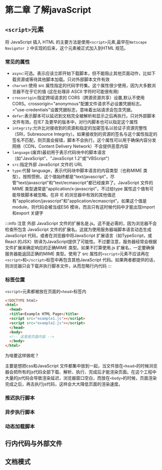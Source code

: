 # 第二章 了解javaScript

## `<script>`元素

将 JavaScript 插入 HTML 的主要方法是使用`<script>`元素,最早在`Netscape Navigator 2` 中实现的后来，这个元素被正式加入到HTML 规范。

### 常见的属性

- `async`:可选。表示应该立即开始下载脚本，但不能阻止其他页面动作，比如下载资源或等待其他脚本加载。只对外部脚本文件有效
- `charset`:使用 src 属性指定的代码字符集。这个属性很少使用，因为大多数浏览器不在乎它的值 (这在处理非 ASCII 字符时可能很有用)
- `crossorigin`:指定跨域请求的 CORS（跨源资源共享）设置,默认不使用CORS。crossorigin="anonymous"配置文件请求不必设置凭据标志。="use-credentials"设置凭据标志，意味着出站请求会包含凭据。
- `defer`:表示脚本可以延迟到文档完全被解析和显示之后再执行。只对外部脚本文件有效。在IE7 及更早的版本中，对行内脚本也可以指定这个属性
- `integrity`:允许比对接收到的资源和指定的加密签名以验证子资源完整性（SRI，Subresource Integrity）。如果接收到的资源的签名与这个属性指定的签名不匹配，则页面会报错，脚本不会执行。这个属性可以用于确保内容分发网络（CDN，Content Delivery Network）不会提供恶意内容
- `language`:(废弃)最初用于表示代码块中的脚本语言（如"JavaScript"、"JavaScript 1.2"或"VBScript"）
- `src`:指定外部 JavaScript 文件的 URL
- `type`:代替 language，表示代码块中脚本语言的内容类型（也称MIME 类型）。按照惯例，这个值始终都是"text/javascript"，尽管"text/javascript"和"text/ecmascript"都已经废弃了。JavaScript 文件的 MIME 类型通常是"application/x-javascript"，不过给type 属性这个值有可能导致脚本被忽略。在非 IE 的浏览器中有效的其他值还有"application/javascript"和"application/ecmascript"。如果这个值是module，则代码会被当成ES6 模块，而且只有这时候代码中才能出现import 和export 关键字

:::info 注意
外部 JavaScript 文件的扩展名是.js。这不是必需的，因为浏览器不会检查所包含 JavaScript 文件的扩展名。这就为使用服务器端脚本语言动态生成 JavaScript 代码，或者在浏览器中将JavaScript 扩展语言（如TypeScript，或React 的JSX）转译为JavaScript提供了可能性。不过要注意，服务器经常会根据文件扩展来确定响应的正确MIME 类型。如果不打算使用.js 扩展名，一定要确保服务器能返回正确的MIME 类型。使用了 src 属性的`<script>`元素不应该再在`<script>`和`</script>`标签中再包含其他JavaScript 代码。如果两者都提供的话，则浏览器只会下载并执行脚本文件，从而忽略行内代码
:::

### 标签位置

`<script>`元素都被放在页面的`<head>`标签内

```html
<!DOCTYPE html> 
<html>  
  <head> 
  <title>Example HTML Page</title> 
  <script src="example1.js"></script> 
  <script src="example2.js"></script> 
  </head> 
  <body> 
  <!-- 这里是页面内容 --> 
  </body> 
</html>
```

为啥要这样做呢？

主要是想把css和JavaScript 文件都集中放到一起，当文件放在`<head>`的时候浏览器会把所有的js代码全部下载、解析、执行、完成后才能渲染页面。在这个工程中大量的js代码会导致渲染延迟，浏览器窗口空白，而放在`<body>`的时候，页面渲染完成之后，再去执行js代码，这样会大大降低页面的渲染速度。

### 推迟执行脚本

### 异步执行脚本

### 动态加载脚本

## 行内代码与外部文件

## 文档模式
